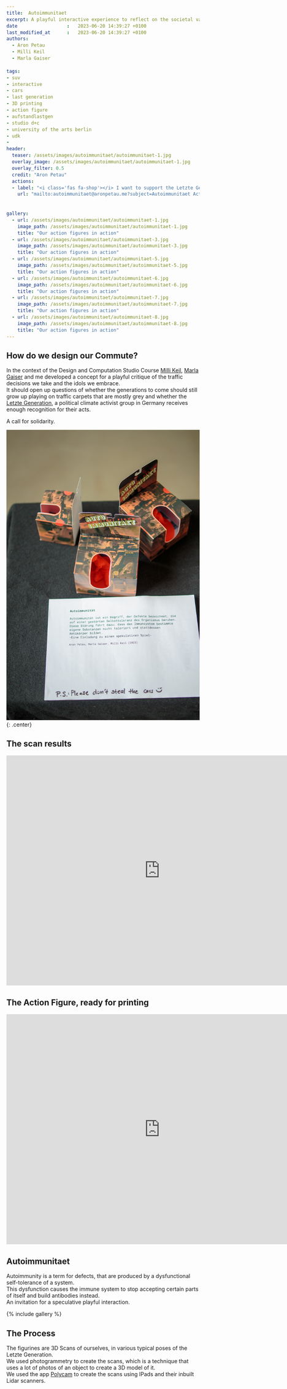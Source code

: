 ```yaml
---
title:  Autoimmunitaet
excerpt: A playful interactive experience to reflect on the societal value of the car
date                  :   2023-06-20 14:39:27 +0100
last_modified_at      :   2023-06-20 14:39:27 +0100
authors: 
  - Aron Petau
  - Milli Keil
  - Marla Gaiser

tags:
- suv
- interactive
- cars
- last generation
- 3D printing
- action figure
- aufstandlastgen
- studio d+c
- university of the arts berlin
- udk
- 
header:
  teaser: /assets/images/autoimmunitaet/autoimmunitaet-1.jpg
  overlay_image: /assets/images/autoimmunitaet/autoimmunitaet-1.jpg
  overlay_filter: 0.5
  credit: "Aron Petau"
  actions:
  - label: "<i class='fas fa-shop'></i> I want to support the Letzte Generation and get my own Action Figure"
    url: "mailto:autoimmunitaet@aronpetau.me?subject=Autoimmunitaet Action Figure"


gallery:
  - url: /assets/images/autoimmunitaet/autoimmunitaet-1.jpg
    image_path: /assets/images/autoimmunitaet/autoimmunitaet-1.jpg
    title: "Our action figures in action"
  - url: /assets/images/autoimmunitaet/autoimmunitaet-3.jpg
    image_path: /assets/images/autoimmunitaet/autoimmunitaet-3.jpg
    title: "Our action figures in action"
  - url: /assets/images/autoimmunitaet/autoimmunitaet-5.jpg
    image_path: /assets/images/autoimmunitaet/autoimmunitaet-5.jpg
    title: "Our action figures in action"
  - url: /assets/images/autoimmunitaet/autoimmunitaet-6.jpg
    image_path: /assets/images/autoimmunitaet/autoimmunitaet-6.jpg
    title: "Our action figures in action"
  - url: /assets/images/autoimmunitaet/autoimmunitaet-7.jpg
    image_path: /assets/images/autoimmunitaet/autoimmunitaet-7.jpg
    title: "Our action figures in action"
  - url: /assets/images/autoimmunitaet/autoimmunitaet-8.jpg
    image_path: /assets/images/autoimmunitaet/autoimmunitaet-8.jpg
    title: "Our action figures in action"
---
```


## How do we design our Commute?

In the context of the Design and Computation Studio Course [Milli Keil](https://millikeil.eu), [Marla Gaiser](https://marlagaiser.de) and me developed a concept for a playful critique of the traffic decisions we take and the idols we embrace.\
It should open up questions of whether the generations to come should still grow up playing on traffic carpets that are mostly grey and whether the [Letzte Generation](https://letztegeneration.org), a political climate activist group in Germany receives enough recognition for their acts.

A call for solidarity.

![The action figures](/assets/images/autoimmunitaet/autoimmunitaet-2.jpg)
{: .center}

## The scan results

<div class="sketchfab-embed-wrapper"> <iframe title="Autoimmunitaet: Letzte Generation Actionfigure" frameborder="0" allowfullscreen mozallowfullscreen="true" webkitallowfullscreen="true" allow="autoplay; fullscreen; xr-spatial-tracking" xr-spatial-tracking execution-while-out-of-viewport execution-while-not-rendered web-share width="800" height="600" src="https://sketchfab.com/models/3916ba600ef540d0a874506bf61726f2/embed?ui_hint=0&ui_theme=dark&dnt=1"> </iframe> </div>

## The Action Figure, ready for printing

<div class="sketchfab-embed-wrapper"> <iframe title="Autoimmunitaet: Letzte Generation Action Figure" frameborder="0" allowfullscreen mozallowfullscreen="true" webkitallowfullscreen="true" allow="autoplay; fullscreen; xr-spatial-tracking" xr-spatial-tracking execution-while-out-of-viewport execution-while-not-rendered web-share width="800" height="600" src="https://sketchfab.com/models/deec1b2899af424c91f85cbf35952375/embed?ui_theme=dark&dnt=1"> </iframe> </div>

## Autoimmunitaet

Autoimmunity is a term for defects, that are produced by a dysfunctional self-tolerance of a system.\
This dysfunction causes the immune system to stop accepting certain parts of itself and build antibodies instead.\
An invitation for a speculative playful interaction.

{% include gallery %}

## The Process

The figurines are 3D Scans of ourselves, in various typical poses of the Letzte Generation.\
We used photogrammetry to create the scans, which is a technique that uses a lot of photos of an object to create a 3D model of it.\
We used the app [Polycam](https://polycam.ai) to create the scans using IPads and their inbuilt Lidar scanners.
